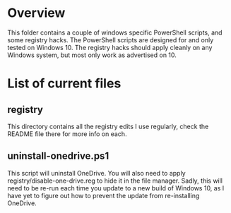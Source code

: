 # Overview
This folder contains a couple of windows specific PowerShell scripts,
and some registry hacks.  The PowerShell scripts are designed for and
only tested on Windows 10.  The registry hacks should apply cleanly on
any Windows system, but most only work as advertised on 10.

# List of current files
## registry
This directory contains all the registry edits I use regularly, check
the README file there for more info on each.

## uninstall-onedrive.ps1
This script will uninstall OneDrive.  You will also need to apply
registry/disable-one-drive.reg to hide it in the file manager.  Sadly,
this will need to be re-run each time you update to a new build of
Windows 10, as I have yet to figure out how to prevent the update from
re-installing OneDrive.

